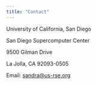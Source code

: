 ```yaml
---
title: "Contact"
---
```


University of California, San Diego

San Diego Supercomputer Center

9500 Gilman Drive

La Jolla, CA 92093-0505

Email: [sandra@us-rse.org](mailto:sandra@us-rse.org)